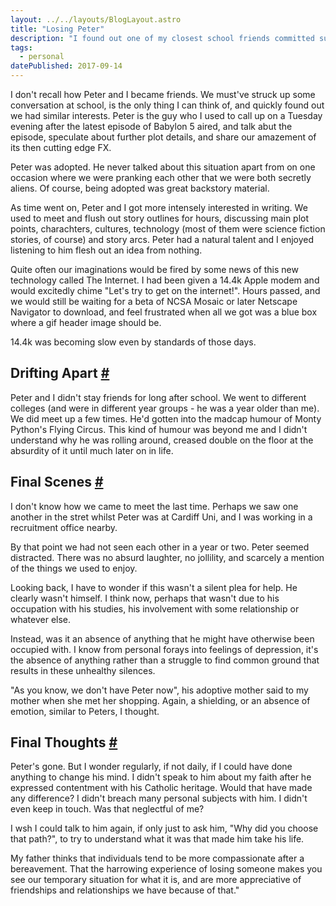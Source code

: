 ```yaml
---
layout: ../../layouts/BlogLayout.astro
title: "Losing Peter"
description: "I found out one of my closest school friends committed suicide recently."
tags: 
  - personal
datePublished: 2017-09-14
---
```

I don't recall how Peter and I became friends. We must've struck up some conversation at school, is the only thing I can think of, and quickly found out we had similar interests. Peter is the guy who I used to call up on a Tuesday evening after the latest episode of Babylon 5 aired, and talk abut the episode, speculate about further plot details, and share our amazement of its then cutting edge FX.

Peter was adopted. He never talked about this situation apart from on one occasion where we were pranking each other that we were both secretly aliens. Of course, being adopted was great backstory material.

As time went on, Peter and I got more intensely interested in writing. We used to meet and flush out story outlines for hours, discussing main plot points, charachters, cultures, technology (most of them were science fiction stories, of course) and story arcs. Peter had a natural talent and I enjoyed listening to him flesh out an idea from nothing.

Quite often our imaginations would be fired by some news of this new technology called The Internet. I had been given a 14.4k Apple modem and would excitedly chime "Let's try to get on the internet!". Hours passed, and we would still be waiting for a beta of NCSA Mosaic or later Netscape Navigator to download, and feel frustrated when all we got was a blue box where a gif header image should be.

14.4k was becoming slow even by standards of those days.

## Drifting Apart [#](https://deliciousreverie.co.uk/posts/losing-peter/#drifting-apart)

Peter and I didn't stay friends for long after school. We went to different colleges (and were in different year groups - he was a year older than me). We did meet up a few times. He'd gotten into the madcap humour of Monty Python's Flying Circus. This kind of humour was beyond me and I didn't understand why he was rolling around, creased double on the floor at the absurdity of it until much later on in life.

## Final Scenes [#](https://deliciousreverie.co.uk/posts/losing-peter/#final-scenes)

I don't know how we came to meet the last time. Perhaps we saw one another in the stret whilst Peter was at Cardiff Uni, and I was working in a recruitment office nearby.

By that point we had not seen each other in a year or two. Peter seemed distracted. There was no absurd laughter, no jollility, and scarcely a mention of the things we used to enjoy.

Looking back, I have to wonder if this wasn't a silent plea for help. He clearly wasn't himself. I think now, perhaps that wasn't due to his occupation with his studies, his involvement with some relationship or whatever else.

Instead, was it an absence of anything that he might have otherwise been occupied with. I know from personal forays into feelings of depression, it's the absence of anything rather than a struggle to find common ground that results in these unhealthy silences.

"As you know, we don't have Peter now", his adoptive mother said to my mother when she met her shopping. Again, a shielding, or an absence of emotion, similar to Peters, I thought.

## Final Thoughts [#](https://deliciousreverie.co.uk/posts/losing-peter/#final-thoughts)

Peter's gone. But I wonder regularly, if not daily, if I could have done anything to change his mind. I didn't speak to him about my faith after he expressed contentment with his Catholic heritage. Would that have made any difference? I didn't breach many personal subjects with him. I didn't even keep in touch. Was that neglectful of me?

I wsh I could talk to him again, if only just to ask him, "Why did you choose that path?", to try to understand what it was that made him take his life.

My father thinks that individuals tend to be more compassionate after a bereavement. That the harrowing experience of losing someone makes you see our temporary situation for what it is, and are more appreciative of friendships and relationships we have because of that."